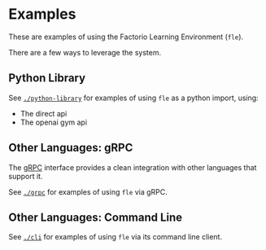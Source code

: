 # Examples

These are examples of using the Factorio Learning Environment (`fle`).

There are a few ways to leverage the system.

## Python Library

See [`./python-library`](./python-library) for examples of using `fle` as a python import, using:
- The direct api
- The openai gym api

## Other Languages: gRPC

The [gRPC](https://grpc.io/) interface provides a clean integration with other languages that support it.

See [`./grpc`](./grpc) for examples of using `fle` via gRPC.


## Other Languages: Command Line

See [`./cli`](./cli) for examples of using `fle` via its command line client.
